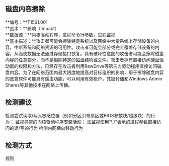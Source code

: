 ## 磁盘内容擦除  
**编号：**T1561.001  
**战术：**影响（Impact）  
**数据源：**内核驱动程序，进程命令行参数，进程监视  
**基本描述：**攻击者可能会擦除特定系统以及网络中大量系统上存储设备的内容，中断系统和网络资源的可用性。攻击者可能会部分或完全覆盖存储设备的内容，从而使数据无法通过存储接口恢复。具有破坏性意图的攻击者可能会擦除磁盘内容的任意部分，而不是擦除特定的磁盘结构或文件。攻击者拥有直接访问硬盘驱动器的权限和方法，已经存在攻击者利用RawDrive等第三方驱动程序直接访问磁盘内容。为了在网络范围内最大限度地提高对目标组织的影响，用于擦除磁盘内容的恶意软件可能具有蠕虫功能，可以利用有效帐户，凭据转储和Windows Admin Shares等其他技术在网络上传播。  
## 检测建议  
检测尝试读取/写入敏感位置（例如分区引导扇区或BIOS参数块/超级块）的行为；
监视异常的内核驱动程序安装活动；
法监视使用“\\.\”表示的进程参数直接访问的读/写的行为
检测内网横向移动行为  
## 检测方式  
规则